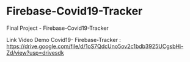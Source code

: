 # Firebase-Covid19-Tracker
Final Project - Firebase-Covid19-Tracker

Link Video Demo Covid19- Firebase-Tracker : https://drive.google.com/file/d/1oS7QdcUno5ov2c1bdb3925UCgsbHi-Zd/view?usp=drivesdk
